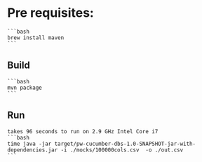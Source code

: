 # Pre requisites:
	```bash
	brew install maven
    ```

## Build
    ```bash
    mvn package
    ```
    
## Run
    takes 96 seconds to run on 2.9 GHz Intel Core i7
    ```bash
	time java -jar target/pw-cucumber-dbs-1.0-SNAPSHOT-jar-with-dependencies.jar -i ./mocks/100000cols.csv  -o ./out.csv
    ``` 